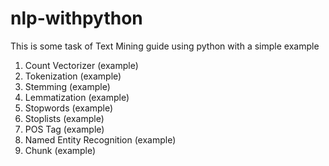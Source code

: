 # nlp-withpython
This is some task of Text Mining guide using python with a simple example

1. Count Vectorizer (example)
2. Tokenization (example)
3. Stemming (example)
4. Lemmatization (example)
5. Stopwords (example)
6. Stoplists (example)
7. POS Tag (example)
8. Named Entity Recognition (example)
9. Chunk (example)
